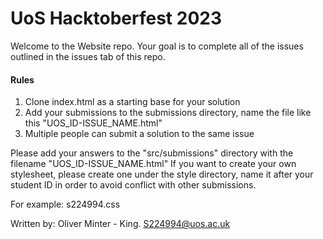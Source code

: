 # UoS Hacktoberfest 2023

Welcome to the Website repo. Your goal is to complete all of the issues outlined in the issues tab of this repo.

#### Rules
1) Clone index.html as a starting base for your solution
2) Add your submissions to the submissions directory, name the file like this "UOS_ID-ISSUE_NAME.html"
3) Multiple people can submit a solution to the same issue

Please add your answers to the "src/submissions" directory with the filename "UOS_ID-ISSUE_NAME.html"
If you want to create your own stylesheet, please create one under the style directory, name it after your
student ID in order to avoid conflict with other submissions. 

For example: s224994.css

Written by:
Oliver Minter - King.
S224994@uos.ac.uk

